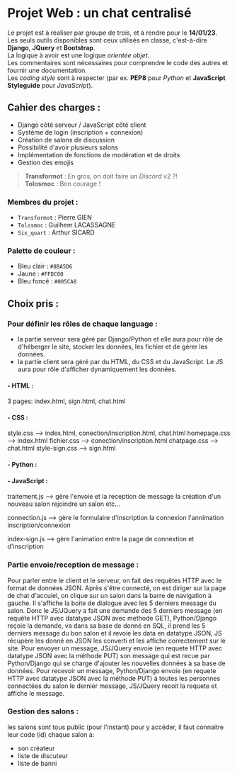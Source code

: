 # Projet Web : un chat centralisé

Le projet est à réaliser par groupe de trois, et à rendre pour le **14/01/23**.  
Les seuls outils disponibles sont ceux utilisés en classe, c'est-à-dire **Django**, **JQuery** et **Bootstrap**.  
La logique à avoir est une logique *orientée objet*.  
Les commentaires sont nécessaires pour comprendre le code des autres et fournir une documentation.  
Les *coding style* sont à respecter (par ex. **PEP8** pour *Python* et **JavaScript Styleguide** pour *JavaScript*).  

## Cahier des charges :

- Django côté serveur / JavaScript côté client
- Système de login (inscription + connexion)
- Création de salons de discussion
- Possibilité d'avoir plusieurs salons
- Implémentation de fonctions de modération et de droits
- Gestion des emojis

> **Transformot** : En gros, on doit faire un *Discord* v2 ?!  
> **Tolosmoc** : Bon courage !

### Membres du projet :

- `Transformot` : Pierre GIEN
- `Tolosmoc` : Guilhem LACASSAGNE
- `Six_quart` : Arthur SICARD

### Palette de couleur :

- Bleu clair : `#8BA5D6`
- Jaune : `#FFDC00`
- Bleu foncé : `#005CA8`

## Choix pris :

### Pour définir les rôles de chaque language :
- la partie serveur sera géré par Django/Python et elle aura pour rôle de d'héberger le site, stocker les données, les fichier et de gérer les données.
- la partie client sera géré par du HTML, du CSS et du JavaScript. Le JS aura pour rôle d'afficher dynamiquement les données.

#### - HTML :
  3 pages: index.html, sign.html, chat.html
  
#### - CSS :
  style.css --> index.html, conection/inscription.html, chat.html
  homepage.css --> index.html
  fichier.css --> conection/inscription.html
  chatpage.css --> chat.html
  style-sign.css --> sign.html
  
#### - Python :
  
#### - JavaScript :
  traitement.js --> gère l'envoie et la reception de message
                    la création d'un nouveau salon
                    rejoindre un salon
                    etc...
                    
  connection.js --> gère le formulaire d'inscription
                    la connexion
                    l'annimation inscription/connexion
                    
  index-sign.js --> gère l'animation entre la page de connextion et d'inscription
  
### Partie envoie/reception de message :

  Pour parler entre le client et le serveur, on fait des requêtes HTTP avec le format de données JSON. Après s'être connecté, on est diriger sur la page de chat d'accuiel, on clique sur un salon dans la barre de navigation à gauche. Il s'affiche la boite de dialogue avec les 5 derniers message du salon. Donc le JS/JQuery a fait une demande des 5 derniers message (en requête HTTP avec datatype JSON avec methode GET), Python/Django reçoie la demande, va dans sa base de donné en SQL, il prend les 5 derniers message du bon salon et il revoie les data en datatype JSON, JS récupère les donné en JSON les converti et les affiche correctement sur le site.
  Pour envoyer un message, JS/JQuery envoie (en requete HTTP avec datatype JSON avec la méthode PUT) son message qui est recue par Python/Django qui se charge d'ajouter les nouvelles données à sa base de données. 
  Pour recevoir un message, Python/Django envoie (en requete HTTP avec datatype JSON avec la méthode PUT) à toutes les personnes connectées du salon le dernier message, JS/JQuery recoit la requete et affiche le message.
  
### Gestion des salons :

les salons sont tous public (pour l'instant)
pour y accéder, il faut connaitre leur code (id)
chaque salon a:
- son créateur
- liste de discuteur
- liste de banni

  
  
  
  
  
  
  

